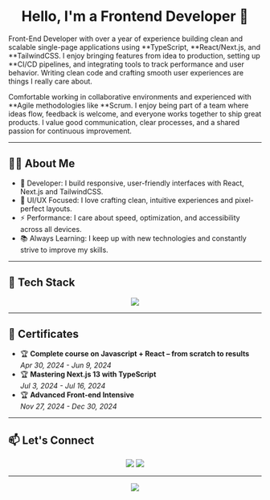<h1 align="center">Hello, I'm a Frontend Developer 👋</h1>
<p>
  Front-End Developer with over a year of experience building clean and scalable single-page applications using **TypeScript, **React/Next.js, and **TailwindCSS. I enjoy bringing features from idea to production, setting up **CI/CD pipelines, and integrating tools to track performance and user behavior. Writing clean code and crafting smooth user experiences are things I really care about.

  Comfortable working in collaborative environments and experienced with **Agile methodologies like **Scrum. I enjoy being part of a team where ideas flow, feedback is welcome, and everyone works together to ship great products. I value good communication, clear processes, and a shared passion for continuous improvement.
</p>

---

## 🧑‍💻 About Me

- 🔧 Developer: I build responsive, user-friendly interfaces with React, Next.js and TailwindCSS.  
- 🎨 UI/UX Focused: I love crafting clean, intuitive experiences and pixel-perfect layouts.  
- ⚡ Performance: I care about speed, optimization, and accessibility across all devices.  
- 📚 Always Learning: I keep up with new technologies and constantly strive to improve my skills.  

---

## 🚀 Tech Stack

<p align="center">
  <img src="https://skillicons.dev/icons?i=react,nextjs,js,ts,html,css,sass,tailwind,framer" /><br />
</p>

---

## 📜 Certificates

- 🏆 **Complete course on Javascript + React – from scratch to results**  
  _Apr 30, 2024 - Jun 9, 2024_
- 🏆 **Mastering Next.js 13 with TypeScript**  
  _Jul 3, 2024 - Jul 16, 2024_
- 🏆 **Advanced Front-end Intensive**  
  _Nov 27, 2024 - Dec 30, 2024_

---

## 📫 Let's Connect

<p align="center">
  <a href="mazurkevich.mikhail.14@gmail.com"><img src="https://img.shields.io/badge/Email-red?logo=gmail&style=for-the-badge" /></a>
  <a href="https://www.instagram.com/mikemazdev/"><img src="https://img.shields.io/badge/Instagram-purple?logo=instagram&style=for-the-badge" /></a>
</p>

---

<p align="center">
  <img src="https://readme-typing-svg.herokuapp.com/?lines=Frontend+Developer;React+%2F+Next.js+%2F+TailwindCSS+%2F+TypeScript;Always+learning+new+things&center=true&width=1000&height=50" />
</p>
